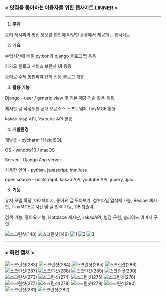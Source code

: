 ### < 맛집을 좋아하는 이용자를 위한 웹사이트 LINNER > 
 
 ------------

1. **주제**



요리 레시피와 맛집 정보를 한번에 다양한 환경에서 제공하는 웹사이트



2. **개요**



수업시간에 배운 python과 django 블로그 앱 응용

카카오 블로그 서비스 브런치 UI 응용

요리로 주제 통합하여 요리 전문 블로그 개발



3. **활용 기능**



Django - user / generic view 및 기본 제공 기술 활용 응용

게시판 글 작성위한 공개 오픈소스 소프트웨어 TinyMCE 활용

kakao map API, Youtube API 활용



4. **개발환경**



개발툴 - pycharm / HeidiSQL

OS - window10 / macOS

Server - Django App server

사용한 언어 - python, javascript, html/css

open source - bootstrap4, kakao API, youtube API, jquery, ajax



5. **기능**



유저 모델 확장, 마이페이지, 좋아요 글 모아보기, 첨부파일 입삭제 가능, Recipe 게시판, TinyMCE로 사진 및 글 입력 가능, DB 입출력,

검색 기능, 좋아요 기능, Hotplace 게시판, kakaoAPI, 별점 구현, 슬라이드 이미지 구현 


![스크린샷(148)](https://user-images.githubusercontent.com/50413112/105451124-46b97400-5cbf-11eb-9a64-e474c4d343e4.png)
![스크린샷(149)](https://user-images.githubusercontent.com/50413112/105451130-47eaa100-5cbf-11eb-96d5-27f48c33ac5c.png)
![1](https://user-images.githubusercontent.com/50413112/103845408-5b064a00-50df-11eb-97bc-2c856272b244.PNG)
![2](https://user-images.githubusercontent.com/50413112/103845427-648fb200-50df-11eb-90a8-4e5749df630d.PNG)
![3](https://user-images.githubusercontent.com/50413112/103845434-69546600-50df-11eb-868f-066d3dafbfc9.PNG)


---------------------

### < 화면 캡쳐 >



![스크린샷(283)](https://user-images.githubusercontent.com/50413112/122164556-f3380480-ceb1-11eb-978c-023f93f1107f.png)
![스크린샷(284)](https://user-images.githubusercontent.com/50413112/122164570-f7642200-ceb1-11eb-8095-9a6e8df34455.png)
![스크린샷(285)](https://user-images.githubusercontent.com/50413112/122164575-f8954f00-ceb1-11eb-8252-9755a83d3e8e.png)
![스크린샷(286)](https://user-images.githubusercontent.com/50413112/122164578-f9c67c00-ceb1-11eb-98ae-72b4375cba1b.png)
![스크린샷(287)](https://user-images.githubusercontent.com/50413112/122164579-fa5f1280-ceb1-11eb-8a12-976d9612203d.png)
![스크린샷(288)](https://user-images.githubusercontent.com/50413112/122164581-faf7a900-ceb1-11eb-93d5-ec766b5ae210.png)
![스크린샷(289)](https://user-images.githubusercontent.com/50413112/122164583-fb903f80-ceb1-11eb-9e2c-28a3a1942e68.png)
![스크린샷(290)](https://user-images.githubusercontent.com/50413112/122164586-fcc16c80-ceb1-11eb-8945-fab4ac0d41d1.png)
![스크린샷(273)](https://user-images.githubusercontent.com/50413112/122164588-fd5a0300-ceb1-11eb-9478-f5c165daf51f.png)
![스크린샷(274)](https://user-images.githubusercontent.com/50413112/122164592-ff23c680-ceb1-11eb-8055-8c30cfb40eab.png)
![스크린샷(275)](https://user-images.githubusercontent.com/50413112/122164596-01862080-ceb2-11eb-980f-61a5d23c0540.png)
![스크린샷(276)](https://user-images.githubusercontent.com/50413112/122164598-02b74d80-ceb2-11eb-81d7-6471364e6b36.png)
![스크린샷(277)](https://user-images.githubusercontent.com/50413112/122164603-04811100-ceb2-11eb-81e9-0d07cc125959.png)
![스크린샷(278)](https://user-images.githubusercontent.com/50413112/122164605-0519a780-ceb2-11eb-964e-f6810f213a24.png)
![스크린샷(279)](https://user-images.githubusercontent.com/50413112/122164608-0519a780-ceb2-11eb-8958-33599b5321bb.png)
![스크린샷(280)](https://user-images.githubusercontent.com/50413112/122164611-05b23e00-ceb2-11eb-9c51-943f087b772b.png)
![스크린샷(281)](https://user-images.githubusercontent.com/50413112/122164614-064ad480-ceb2-11eb-91e5-2c42a389a215.png)
![스크린샷(282)](https://user-images.githubusercontent.com/50413112/122164618-06e36b00-ceb2-11eb-8440-2e73e7682da7.png)
